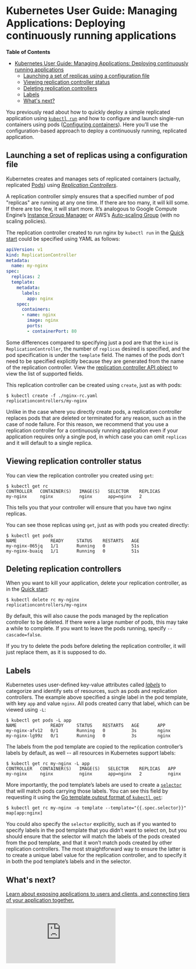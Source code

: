 <!-- BEGIN MUNGE: UNVERSIONED_WARNING -->


<!-- END MUNGE: UNVERSIONED_WARNING -->

# Kubernetes User Guide: Managing Applications: Deploying continuously running applications

**Table of Contents**
<!-- BEGIN MUNGE: GENERATED_TOC -->

- [Kubernetes User Guide: Managing Applications: Deploying continuously running applications](#kubernetes-user-guide-managing-applications-deploying-continuously-running-applications)
  - [Launching a set of replicas using a configuration file](#launching-a-set-of-replicas-using-a-configuration-file)
  - [Viewing replication controller status](#viewing-replication-controller-status)
  - [Deleting replication controllers](#deleting-replication-controllers)
  - [Labels](#labels)
  - [What's next?](#whats-next)

<!-- END MUNGE: GENERATED_TOC -->

You previously read about how to quickly deploy a simple replicated application using [`kubectl run`](quick-start.md) and how to configure and launch single-run containers using pods ([Configuring containers](configuring-containers.md)). Here you’ll use the configuration-based approach to deploy a continuously running, replicated application.

## Launching a set of replicas using a configuration file

Kubernetes creates and manages sets of replicated containers (actually, replicated [Pods](pods.md)) using [*Replication Controllers*](replication-controller.md).

A replication controller simply ensures that a specified number of pod "replicas" are running at any one time. If there are too many, it will kill some. If there are too few, it will start more. It’s analogous to Google Compute Engine’s [Instance Group Manager](https://cloud.google.com/compute/docs/instance-groups/manager/) or AWS’s [Auto-scaling Group](http://docs.aws.amazon.com/AutoScaling/latest/DeveloperGuide/AutoScalingGroup.html) (with no scaling policies).

The replication controller created to run nginx by `kubectl run` in the [Quick start](quick-start.md) could be specified using YAML as follows:

```yaml
apiVersion: v1
kind: ReplicationController
metadata:
  name: my-nginx
spec:
  replicas: 2
  template:
    metadata:
      labels:
        app: nginx
    spec:
      containers:
      - name: nginx
        image: nginx
        ports:
        - containerPort: 80
```

Some differences compared to specifying just a pod are that the `kind` is `ReplicationController`, the number of `replicas` desired is specified, and the pod specification is under the `template` field. The names of the pods don’t need to be specified explicitly because they are generated from the name of the replication controller.
View the [replication controller API
object](https://htmlpreview.github.io/?https://github.com/kubernetes/kubernetes/blob/v1.1.0/docs/api-reference/v1/definitions.html#_v1_replicationcontroller)
to view the list of supported fields.

This replication controller can be created using `create`, just as with pods:

```console
$ kubectl create -f ./nginx-rc.yaml
replicationcontrollers/my-nginx
```

Unlike in the case where you directly create pods, a replication controller replaces pods that are deleted or terminated for any reason, such as in the case of node failure. For this reason, we recommend that you use a replication controller for a continuously running application even if your application requires only a single pod, in which case you can omit `replicas` and it will default to a single replica.

## Viewing replication controller status

You can view the replication controller you created using `get`:

```console
$ kubectl get rc
CONTROLLER   CONTAINER(S)   IMAGE(S)   SELECTOR    REPLICAS
my-nginx     nginx          nginx      app=nginx   2
```

This tells you that your controller will ensure that you have two nginx replicas.

You can see those replicas using `get`, just as with pods you created directly:

```console
$ kubectl get pods
NAME             READY     STATUS    RESTARTS   AGE
my-nginx-065jq   1/1       Running   0          51s
my-nginx-buaiq   1/1       Running   0          51s
```

## Deleting replication controllers

When you want to kill your application, delete your replication controller, as in the [Quick start](quick-start.md):

```console
$ kubectl delete rc my-nginx
replicationcontrollers/my-nginx
```

By default, this will also cause the pods managed by the replication controller to be deleted. If there were a large number of pods, this may take a while to complete. If you want to leave the pods running, specify `--cascade=false`.

If you try to delete the pods before deleting the replication controller, it will just replace them, as it is supposed to do.

## Labels

Kubernetes uses user-defined key-value attributes called [*labels*](labels.md) to categorize and identify sets of resources, such as pods and replication controllers. The example above specified a single label in the pod template, with key `app` and value `nginx`. All pods created carry that label, which can be viewed using `-L`:

```console
$ kubectl get pods -L app
NAME             READY     STATUS    RESTARTS   AGE       APP
my-nginx-afv12   0/1       Running   0          3s        nginx
my-nginx-lg99z   0/1       Running   0          3s        nginx
```

The labels from the pod template are copied to the replication controller’s labels by default, as well -- all resources in Kubernetes support labels:

```console
$ kubectl get rc my-nginx -L app
CONTROLLER   CONTAINER(S)   IMAGE(S)   SELECTOR    REPLICAS   APP
my-nginx     nginx          nginx      app=nginx   2          nginx
```

More importantly, the pod template’s labels are used to create a [`selector`](labels.md#label-selectors) that will match pods carrying those labels. You can see this field by requesting it using the [Go template output format of `kubectl get`](kubectl/kubectl_get.md):

```console
$ kubectl get rc my-nginx -o template --template="{{.spec.selector}}"
map[app:nginx]
```

You could also specify the `selector` explicitly, such as if you wanted to specify labels in the pod template that you didn’t want to select on, but you should ensure that the selector will match the labels of the pods created from the pod template, and that it won’t match pods created by other replication controllers. The most straightforward way to ensure the latter is to create a unique label value for the replication controller, and to specify it in both the pod template’s labels and in the selector.

## What's next?

[Learn about exposing applications to users and clients, and connecting tiers of your application together.](connecting-applications.md)




<!-- BEGIN MUNGE: IS_VERSIONED -->
<!-- TAG IS_VERSIONED -->
<!-- END MUNGE: IS_VERSIONED -->


<!-- BEGIN MUNGE: GENERATED_ANALYTICS -->
[![Analytics](https://kubernetes-site.appspot.com/UA-36037335-10/GitHub/docs/user-guide/deploying-applications.md?pixel)]()
<!-- END MUNGE: GENERATED_ANALYTICS -->
